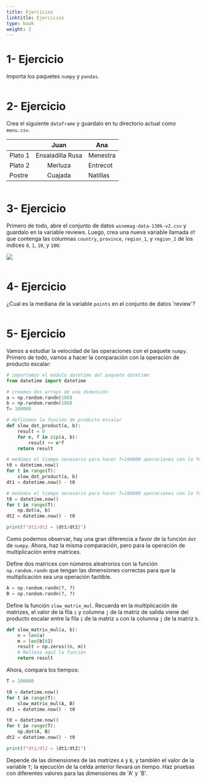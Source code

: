 ```yaml
---
title: Ejercicios
linktitle: Ejercicios
type: book
weight: 2
---
```


# 1- Ejercicio

Importa los paquetes `numpy` y `pandas`.


```python

```

# 2- Ejercicio

Crea el siguiente `dataframe` y guardalo en tu directorio actual como `menu.csv`.

|         |       Juan       | Ana      |
|---------|:----------------:|----------|
| Plato 1 | Ensaladilla Rusa | Menestra |
| Plato 2 |      Merluza     | Entrecot |
| Postre  |      Cuajada     | Natillas |


```python

```

# 3- Ejercicio

Primero de todo, abre el conjunto de datos `winemag-data-130k-v2.csv` y guardalo en la variable reviews. Luego, crea una nueva variable llamada `df` que contenga las columnas `country`, `province`, `region_1`, y `region_2` de los indices `0`, `1`, `10`, y `100`:

![](https://i.imgur.com/FUCGiKP.png)


```python

```

# 4- Ejercicio

¿Cual es la mediana de la variable `points` en el conjunto de datos 'review'?


```python

```

# 5- Ejercicio

Vamos a estudiar la velocidad de las operaciones con el paquete `numpy`. Primero de todo, vamos a hacer la comparación con la operación de producto escalar:


```python
# importamos el módulo datetime del paquete datetime
from datetime import datetime

# creamos dos arrays de una dimensión
a = np.random.randn(100)
b = np.random.randn(100)
T= 100000

# definimos la función de producto escalar
def slow_dot_product(a, b):
    result = 0
    for e, f in zip(a, b):
        result += e*f
    return result

# medimos el tiempo necesario para hacer T=100000 operaciones con la función definida
t0 = datetime.now()
for t in range(T):
    slow_dot_product(a, b)
dt1 = datetime.now() - t0

# medimos el tiempo necesario para hacer T=100000 operaciones con la función dot de numpy
t0 = datetime.now()
for t in range(T):
    np.dot(a, b)
dt2 = datetime.now() - t0

print(f"dt1/dt2 = {dt1/dt2}")
```

Como podemos observar, hay una gran diferencia a favor de la función `dot` de `numpy`. Ahora, haz la misma comparación, pero para la operación de multiplicación entre matrices.

Define dos matrices con números aleatrorios con la función `np.random.randn` que tengan las dimensiones correctas para que la multiplicación sea una operación factible.


```python
A = np.random.randn(?, ?)
B = np.random.randn(?, ?)
```

Define la función `slow_matrix_mul`. Recuerda en la multiplicación de matrizes, el valor de la fila `i` y columna `j` de la matriz de salida viene del producto escalar entre la fila `i` de la matriz `a` con la columna `j` de la matriz `b`.


```python
def slow_matrix_mul(a, b):
    n = len(a)
    m = len(b[0])
    result = np.zeros((n, m))
    # Rellena aquí la función
    return result
```

Ahora, compara los tiempos:


```python
T = 100000

t0 = datetime.now()
for t in range(T):
    slow_matrix_mul(A, B)
dt1 = datetime.now() - t0

t0 = datetime.now()
for t in range(T):
    np.dot(A, B)
dt2 = datetime.now() - t0

print(f"dt1/dt2 = {dt1/dt2}")
```

Depende de las dimensiones de las matrizes `A` y `B`, y también el valor de la variable `T`; la ejecución de la celda anterior llevará un tiempo. Haz pruebas con diferentes valores para las dimensiones de 'A' y 'B'.
